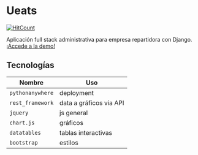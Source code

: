 # Ueats
[![HitCount](http://hits.dwyl.io/andrescuco/ueats.svg)](http://hits.dwyl.io/andrescuco/ueats)

Aplicación full stack administrativa para empresa repartidora con Django. [¡Accede a la demo!](http://andrescuco.pythonanywhere.com/)

## Tecnologías

Nombre | Uso
------------ | -------------
`pythonanywhere` | deployment
`rest_framework` | data a gráficos via API
`jquery` | js general
`chart.js` | gráficos
`datatables` | tablas interactivas
`bootstrap` | estilos